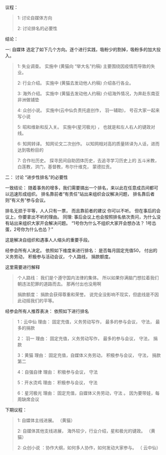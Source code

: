 议程：

> 1: 讨论自媒体方向
>
> 2: 讨论排名的必要性

结论：

一: 自媒体   选定了如下几个方向。逐个进行实践，吸粉少的割掉，吸粉多的加大投入。

>1:  失业调查。  实施中 (黄猫向 “举大名”约稿) 主要围绕因疫情而导致的失业。 
>
>2: 行业介绍。   实施中 (黄猫去发动他人约稿)    介绍各行各业。
>
>3: 海外介绍。  实施中 (黄猫去发动他人约稿)    介绍海外情况，为奔赴东南亚非洲做铺垫
>
>4: 众创小说。  实施中(云中仙负责托底创作， 羽一辅助)， 号召大家一起来写小说
>
>5:  昭和维新和反入关。  实施中(星河极光) ，  也就是和左人右人的键政对线。
>
>6: 知网转译。  知网论文二次创作。 以知网相对高的质量转译为人话，进而达到吸粉目的
>
>7: 合作社历史。 探寻民间自助团体历史，去追寻学习历史上的 五斗米教，白莲教，洪门，基督教，布尔什维克， 蒙德拉贡。

二： 讨论 “进步性排名”的必要性

一致结论：  随着事务的增多，我们需要搞出一个排名，来以此在任意成员间都可以迅速形成组织。   排名靠前者“有责任”站出来组织会议解决问题， 排名靠后者则“有义务”参与会议。

排名无损于平等，人人只有一票， 而且靠前者的建议 你可以不听。   但在事后的会议上，你要拿出不听的理由。     同理: 事后会议上也会按照排名依次责问，为什么没有站出来组织大家开会解决问题。 “1号你为什么不组织大家开会想办法？ 1号怂蛋，2号你为什么也怂？”

这是解决自组织和遇事人人缩头的重要手段。



经参会所有人决定。 依照如下维度来进行排名：  是否每月固定充值50， 付出的义务劳动， 积极参与活动会议， 个人路线， 捐款额度。

这里需要进行解释

>个人路线：  我们是个遵守国内法律的集体。  所以如果你满脑门想拉着我们朝违法犯罪的道路而去。  那再付出也没用啊
>
>捐款额度：  捐款会获得尊重和荣誉。 说完全没影响不现实，但底线是不因此动摇我们的平等。

经参会所有人推荐表决： 依照如下进行排名

>1：云中仙    		    理由： 固定充值，义务劳动写作， 最多的参与会议， 守法， 最多的捐款
>
>2： 羽一                  理由： 固定充值，义务劳动写作， 最多的参与会议， 守法， 捐款
>
>3：黄猫                   理由： 固定充值，自媒体义务劳动， 积极参与会议， 守法， 捐款第二
>
>4：自强自律            理由： 积极参与会议， 守法
>
>5：开水烫鸡            理由： 积极参与会议， 守法
>
>6：星河极光            理由： 固定充值，自媒体义务劳动，守法 。   因为要带娃，每周缺席会议



下期议程：

>1: 自媒体主线进展。   （黄猫）
>
>2: 自媒体其他支线进展， 海外较少，行业介绍，星和极光的键政。 （黄猫）
>
>2: 众创小说 ：协作大纲，如何多人协作，如何发动大家参与。   （ 云中仙）
>
>